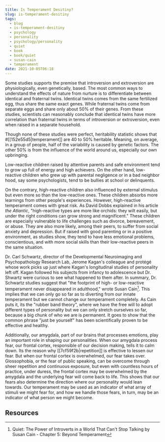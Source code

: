 ```yaml
---
title: Is Temperament Desitiny?
slug: is-temperament-desitiny
tags:
  - blog
  - is-temperament-desitiny
  - psychology
  - personality
  - psychology/personality
  - quiet
  - book
  - book/quiet
  - susan-cain
  - temperament
date: 2021-10-05T06:18
---
```



Some studies supports the premise that introversion and extroversion are
physiologically, even genetically, based. The most common ways to understand the
effects of nature from nurture is to differentiate between identical and
fraternal twins. Identical twins comes from the same fertilized egg, thus share
the same exact genes. While fraternal twins come from separate eggs and share
only about 50% of their genes. From these studies, scientists can reasonably
conclude that identical twins have more correlation than fraternal twins in
terms of introversion or extroversion, even when raised in a separate household.

Though none of these studies were perfect, heritability statistic shows that
#[[152e55d5|temperament]] are 40 to 50% heritable. Meaning, on average, in
a group of people, half of the variability is caused by genetic factors. The
other 50% is from the influence of the world around us, especially our own
upbringing.

Low-reactive children raised by attentive parents and safe environment tend to
grow up full of energy and high achievers. On the other hand, low-reactive
children who grew up with parental negligence or in a bad neighbor hood, say
some psychologists, tend to be bullies at school or delinquents.

On the contrary, high-reactive children also influenced by external stimulus but
even more so than the low-reactive ones. These children absorbs more learnings
from other people's experiences. However, high-reactive temperament comes with
great risk. As David Dobbs explained in his article _the Atlantic_,
"high-reactive types are more like orchids: they wilt easily, but under the
right conditions can grow strong and magnificent." These children are especially
vulnerable to life challenges such as divorce, bereavement, or abuse. They are
also more likely, among their peers, to suffer from social anxiety and
depression. But if raised with good parenting or in a positive environment, as
studies show, they tend to have less emotional problems, conscientious, and with
more social skills than their low-reactive peers in the same situation.

Dr. Carl Schwartz, director of the Developmental Neuroimaging and
Psychopathology Research Lab, Jerome Kagan's colleague and protégé whose work
picks up just where Kagan's longitudinal studies of personality left off. Kagan
followed his subjects from infancy to adolescence but Dr. Shwartz were curious
to see what happened to them after. In summary, Dr. Schwartz studies suggest
that "the footprint of high- or low-reactive temperament never disappeared in
adulthood," wrote Susan Cain[^1]. This implies that we can only go so far as to
diverting from our innate temperament but we cannot change our temperament
completely. As Cain puts it, its the "rubber band theory", where we have the
free will to adopt different types of personality but we can only stretch
ourselves so far, because a big chunk of who we are is permanent. It goes to
show that the common phrase "just be yourself" has been scientifically proven to
be effective and healthy.

Additionally, our amygdala, part of our brains that processes emotions, play an
important role in shaping our personalities. When our amygdala process fear, our
frontal cortex, responsible of our decision making, tells it to calm down. Its
the reason why [[7cf59f2b|repetition]] is effective to lessen our fear. But when
our frontal cortex is overwhelmed, our fear takes over. Glossophobia, or the
fear of public speaking, can be overcome through sheer repetition and continuous
exposure, but even with countless hours of practice, under duress, the frontal
cortex may be overwhelmed by the amygdala and the underlying fear will come back
to life. This shows that our fears also determine the direction where our
personality would lean towards. Our temperament may be used as an indicator of
what array of stimuli we might fear for, and how we handle those fears, in turn,
may be an indicator of what person we might become.


## Resources

[^1]: Quiet: The Power of Introverts in a World That Can't Stop Talking by Susan Cain - Chapter 5: Beyond Temperament
